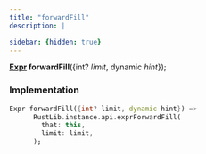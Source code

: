 ```yaml
---
title: "forwardFill"
description: |

sidebar: {hidden: true}
---
```

<span class="dart-code"><strong>[Expr] forwardFill</strong>({<span class="nobr">int? <i>limit</i></span>, <span class="nobr">dynamic <i>hint</i></span>});</span>


### Implementation
```dart
Expr forwardFill({int? limit, dynamic hint}) =>
      RustLib.instance.api.exprForwardFill(
        that: this,
        limit: limit,
      );
```

[Expr]: /reference/classes/expr/